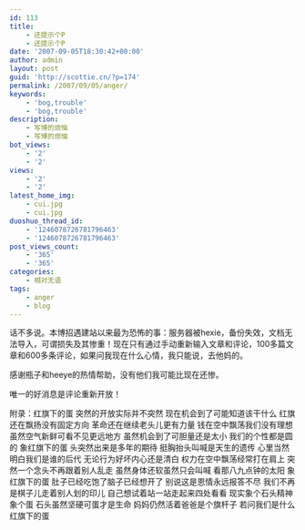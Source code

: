 ```yaml
---
id: 113
title:
    - 还提示个P
    - 还提示个P
date: '2007-09-05T18:30:42+00:00'
author: admin
layout: post
guid: 'http://scottie.cn/?p=174'
permalink: /2007/09/05/anger/
keywords:
    - 'bog,trouble'
    - 'bog,trouble'
description:
    - 写博的烦恼
    - 写博的烦恼
bot_views:
    - '2'
    - '2'
views:
    - '2'
    - '2'
latest_home_img:
    - cui.jpg
    - cui.jpg
duoshuo_thread_id:
    - '1246078726781796463'
    - '1246078726781796463'
post_views_count:
    - '365'
    - '365'
categories:
    - 相对无语
tags:
    - anger
    - blog
---
```


话不多说。本博招遇建站以来最为恐怖的事：服务器被hexie，备份失效，文档无法导入，可谓损失及其惨重！现在只有通过手动重新输入文章和评论，100多篇文章和600多条评论，如果问我现在什么心情，我只能说，去他妈的。

感谢瓶子和heeye的热情帮助，没有他们我可能比现在还惨。

唯一的好消息是评论重新开放！

附录：红旗下的蛋 突然的开放实际并不突然 现在机会到了可能知道该干什么 红旗还在飘扬没有固定方向 革命还在继续老头儿更有力量 钱在空中飘荡我们没有理想 虽然空气新鲜可看不见更远地方 虽然机会到了可胆量还是太小 我们的个性都是圆的 象红旗下的蛋 头突然出来是多年的期待 挺胸抬头叫喊是天生的遗传 心里当然明白我们是谁的后代 无论行为好坏内心还是清白 权力在空中飘荡经常打在肩上 突然一个念头不再跟着别人乱走 虽然身体还软虽然只会叫喊 看那八九点钟的太阳 象红旗下的蛋 肚子已经吃饱了脑子已经想开了 别说这是恩情永远报答不尽 我们不再是棋子儿走着别人划的印儿 自己想试着站一站走起来四处看看 现实象个石头精神象个蛋 石头虽然坚硬可蛋才是生命 妈妈仍然活着爸爸是个旗杆子 若问我们是什么红旗下的蛋